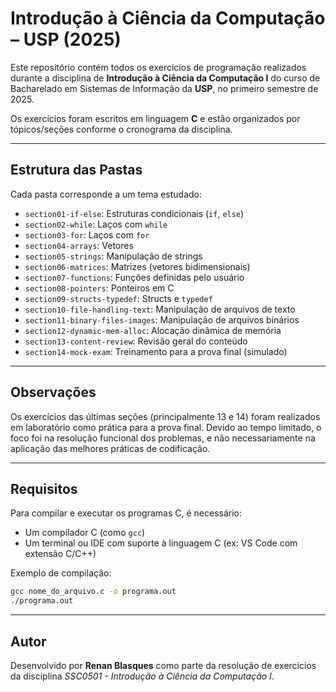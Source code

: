 # Introdução à Ciência da Computação – USP (2025)

Este repositório contém todos os exercícios de programação realizados durante a disciplina de **Introdução à Ciência da Computação I** do curso de Bacharelado em Sistemas de Informação da **USP**, no primeiro semestre de 2025.

Os exercícios foram escritos em linguagem **C** e estão organizados por tópicos/seções conforme o cronograma da disciplina.

---

## Estrutura das Pastas

Cada pasta corresponde a um tema estudado:

- `section01-if-else`: Estruturas condicionais (`if`, `else`)
- `section02-while`: Laços com `while`
- `section03-for`: Laços com `for`
- `section04-arrays`: Vetores
- `section05-strings`: Manipulação de strings
- `section06-matrices`: Matrizes (vetores bidimensionais)
- `section07-functions`: Funções definidas pelo usuário
- `section08-pointers`: Ponteiros em C
- `section09-structs-typedef`: Structs e `typedef`
- `section10-file-handling-text`: Manipulação de arquivos de texto
- `section11-binary-files-images`: Manipulação de arquivos binários
- `section12-dynamic-mem-alloc`: Alocação dinâmica de memória
- `section13-content-review`: Revisão geral do conteúdo
- `section14-mock-exam`: Treinamento para a prova final (simulado)

---

## Observações

Os exercícios das últimas seções (principalmente 13 e 14) foram realizados em laboratório como prática para a prova final. Devido ao tempo limitado, o foco foi na resolução funcional dos problemas, e não necessariamente na aplicação das melhores práticas de codificação.

---

## Requisitos

Para compilar e executar os programas C, é necessário:

- Um compilador C (como `gcc`)
- Um terminal ou IDE com suporte à linguagem C (ex: VS Code com extensão C/C++)

Exemplo de compilação:
```bash
gcc nome_do_arquivo.c -o programa.out
./programa.out
```

---

## Autor

Desenvolvido por **Renan Blasques** como parte da resolução de exercícios da disciplina *SSC0501 - Introdução à Ciência da Computação I*.